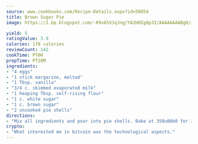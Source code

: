 ```yaml
---
source: www.cookbooks.com/Recipe-Details.aspx?id=58054
title: Brown Sugar Pie
image: https://1.bp.blogspot.com/-K9x65VJqJng/YA2H0Ig8p3I/AAAAAAAABg0/JRKr7ZzesxofwlGw6YudXad_aQn9BD52QCLcBGAsYHQ/s299/2.png

yield: 5
ratingValue: 3.9
calories: 178 calories
reviewCount: 142
cookTime: PT0H
prepTime: PT28M
ingredients:
- "4 eggs"
- "1 stick margarine, melted"
- "1 Tbsp. vanilla"
- "3/4 c. skimmed evaporated milk"
- "1 heaping Tbsp. self-rising flour"
- "1 c. white sugar"
- "1 c. brown sugar"
- "2 uncooked pie shells"
directions:
- "Mix all ingredients and pour into pie shells. Bake at 350u00b0 for 35 to 45 minutes."
crypto:
- "What interested me in bitcoin was the technological aspects."
---
```

